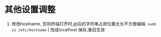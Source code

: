 # 其他设置调整

1. 修改hostname, 否则终端打开时,@后的字符串占用位置太长不方便编辑.
    ```sudo vi /etc/hostname``` | 改成localhost 保存,重启生效
